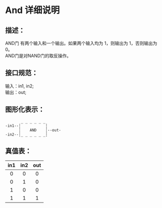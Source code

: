 # And 详细说明

## 描述：

AND门 有两个输入和一个输出。如果两个输入均为 1，则输出为 1，否则输出为 0。  
AND门是对NAND门的取反操作。

## 接口规范：

输入：in1,  in2;  
输出：out;

## 图形化表示：

```
       _ _ _ _ _ _
-in1--┆           ┆
      ┆    AND    ┆--out-
-in2--┆_ _ _ _ _ _┆

```

## 真值表：

| in1  | in2  | out  |
| :--: | :--: | :--: |
|  0   |  0   |  0   |
|  0   |  1   |  0   |
|  1   |  0   |  0   |
|  1   |  1   |  1   |
